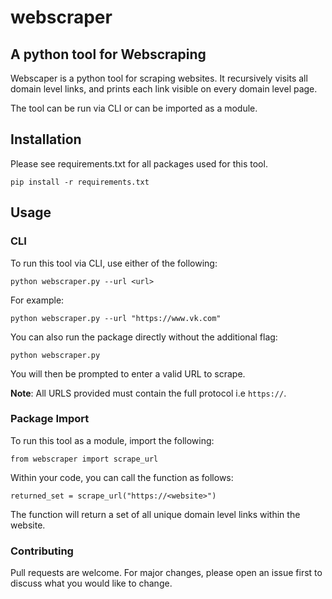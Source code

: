# webscraper

## A python tool for Webscraping

Webscaper is a python tool for scraping websites. It recursively visits all domain level links, and prints each link visible on every domain level page.

The tool can be run via CLI or can be imported as a module.

## Installation

Please see requirements.txt for all packages used for this tool.

`pip install -r requirements.txt`

## Usage

### CLI

To run this tool via CLI, use either of the following:

`python webscraper.py --url <url>`

For example:

`python webscraper.py --url "https://www.vk.com"`

You can also run the package directly without the additional flag:

`python webscraper.py`

You will then be prompted to enter a valid URL to scrape.

**Note**: All URLS provided must contain the full protocol i.e `https://`.

### Package Import

To run this tool as a module, import the following:

`from webscraper import scrape_url`

Within your code, you can call the function as follows:

`returned_set = scrape_url("https://<website>")`

The function will return a set of all unique domain level links within the website.

### Contributing

Pull requests are welcome. For major changes, please open an issue first to discuss what you would like to change.


